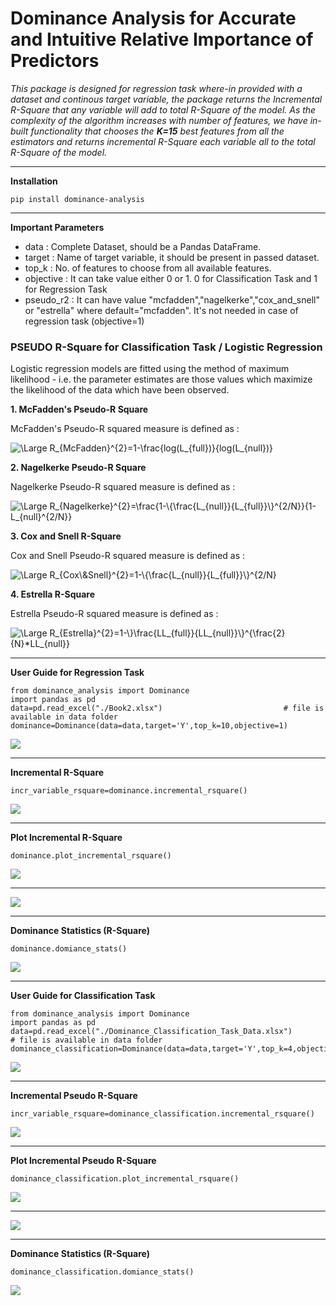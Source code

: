 # Dominance Analysis for Accurate and Intuitive Relative Importance of Predictors

*This package is designed for regression task where-in provided with a dataset and continous target variable, the package returns the Incremental R-Square that any variable will add to total R-Square of the model. As the complexity of the algorithm increases with number of features, we have in-built functionality that chooses the <b>K=15</b> best features from all the estimators and returns incremental R-Square each variable all to the total R-Square of the model.*

<hr>

**Installation**
```  
pip install dominance-analysis
```  
<hr>

**Important Parameters**
 
  * data : Complete Dataset, should be a Pandas DataFrame.   
  * target : Name of target variable, it should be present in passed dataset.
  * top_k : No. of features to choose from all available features.
  * objective : It can take value either 0 or 1.    0 for Classification Task and 1 for Regression Task
  * pseudo_r2 : It can have value "mcfadden","nagelkerke","cox_and_snell" or "estrella" where default="mcfadden". It's not needed in         case of regression task (objective=1)

### PSEUDO R-Square for Classification Task / Logistic Regression
Logistic regression models are fitted using the method of maximum likelihood - i.e. the parameter estimates are those values which maximize the likelihood of the data which have been observed.

**1. McFadden's Pseudo-R Square**

 McFadden's Pseudo-R squared measure is defined as :

<img src="https://latex.codecogs.com/svg.latex?\Large&space;R_{McFadden}^{2}=1-\frac{log(L_{full})}{log(L_{null})}" title="\Large R_{McFadden}^{2}=1-\frac{log(L_{full})}{log(L_{null})}" />


**2. Nagelkerke Pseudo-R Square**

Nagelkerke Pseudo-R squared measure is defined as :

<img src="https://latex.codecogs.com/svg.latex?\Large&space;R_{Nagelkerke}^{2}=\frac{1-\{\frac{L_{null}}{L_{full}}\}^{2/N}}{1-L_{null}^{2/N}}" title="\Large R_{Nagelkerke}^{2}=\frac{1-\{\frac{L_{null}}{L_{full}}\}^{2/N}}{1-L_{null}^{2/N}}" />


**3. Cox and Snell R-Square**

Cox and Snell Pseudo-R squared measure is defined as :

<img src="https://latex.codecogs.com/svg.latex?\Large&space;R_{Cox\&Snell}^{2}=1-\{\frac{L_{null}}{L_{full}}\}^{2/N}" title="\Large R_{Cox\&Snell}^{2}=1-\{\frac{L_{null}}{L_{full}}\}^{2/N}" />

**4. Estrella R-Square**

Estrella Pseudo-R squared measure is defined as :

<img src="https://latex.codecogs.com/svg.latex?\Large&space;R_{Estrella}^{2}=1-\{\frac{LL_{full}}{LL_{null}}\}^{\frac{2}{N}*LL_{null}}" title="\Large R_{Estrella}^{2}=1-\}\frac{LL_{full}}{LL_{null}}\}^{\frac{2}{N}*LL_{null}}" />

<hr>

**User Guide for Regression Task**
```
from dominance_analysis import Dominance
import pandas as pd
data=pd.read_excel("./Book2.xlsx")                           # file is available in data folder 
dominance=Dominance(data=data,target='Y',top_k=10,objective=1)
``` 
<img src='Regression Domiance.JPG'>

<hr>

**Incremental R-Square**
```
incr_variable_rsquare=dominance.incremental_rsquare()
```
<img src='Model Training.JPG'>

<hr>

**Plot Incremental R-Square**
```
dominance.plot_incremental_rsquare()
```
<img src='Bar.png'>
<hr>
<img src='Pie.png'>
<hr>


**Dominance Statistics (R-Square)**
```
dominance.domiance_stats()
```
<img src='dominance_stats_reg.JPG'>


<hr>


**User Guide for Classification Task**
```
from dominance_analysis import Dominance
import pandas as pd
data=pd.read_excel("./Dominance_Classification_Task_Data.xlsx")                           # file is available in data folder 
dominance_classification=Dominance(data=data,target='Y',top_k=4,objective=0,pseudo_r2="mcfadden")
``` 
<img src='Classification Domiance.JPG'>

<hr>

**Incremental Pseudo R-Square**
```
incr_variable_rsquare=dominance_classification.incremental_rsquare()
```
<img src='Incremental_Pseudo_RSquare_Classification.JPG'>

<hr>

**Plot Incremental Pseudo R-Square**
```
dominance_classification.plot_incremental_rsquare()
```
<img src='Bar_Classification.png'>
<hr>
<img src='Pie_Classification.png'>
<hr>


**Dominance Statistics (R-Square)**
```
dominance_classification.domiance_stats()
```
<img src='dominance_stats_classification.JPG'>

